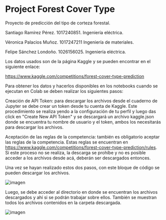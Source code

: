 # Project Forest Cover Type
Proyecto de predicción del tipo de corteza forestal.

Santiago Ramírez Pérez.
1017240851.
Ingeniería eléctrica.

Véronica Palacios Muñoz.
1017247211
Ingeniería de materiales.

Felipe Sánchez Londoño.
1026156025.
Ingeniería eléctrica.

Los datos usados son de la página Kaggle y se pueden encontrar en el siguiente enlace:

https://www.kaggle.com/competitions/forest-cover-type-prediction

Para obtener los datos y hacerlos disponibles en los notebooks cuando se ejecutan en Colab se deben realizar los siguientes pasos:

Creación de API Token: para descargar los archivos desde el cuaderno de Jupyter se debe crear un token desde tu cuenta de Kaggle. Este procedimiento se realiza yendo a la configuración de tu perfil y luego das click en "Create New API Token" y se descargará un archivo kaggle.json donde se encuentra tu nombre de usuario y el token, ambos los necesitarás para descargar los archivos.

Aceptación de las reglas de la competencia: también es obligatorio aceptar las reglas de la competencia. Estas reglas se encuentran en https://www.kaggle.com/competitions/forest-cover-type-prediction/rules. Si este proceso no se realiza, la descarga se prohíbe y no es posible acceder a los archivos desde acá, deberán ser descargados entonces.

Una vez se hayan realizado estos dos pasos, con este bloque de código se pueden descargar los archivos.

![imagen](https://user-images.githubusercontent.com/77732857/177428440-e96f1ac7-e890-47eb-be14-6eaaf8d50a88.png)


Luego, se debe acceder al directorio en donde se encuentran los archivos descargados y ahí si se podrán trabajar sobre ellos. También se muestran todos los archivos contenidos en la carpeta descargada.

![imagen](https://user-images.githubusercontent.com/77732857/177428616-02f1f109-f593-4354-aff1-4427eb0c7fbc.png)
